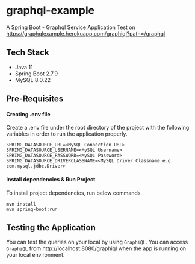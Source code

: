 # graphql-example
A Spring Boot - Graphql Service Application
Test on https://graphqlexample.herokuapp.com/graphiql?path=/graphql

## Tech Stack
- Java 11
- Spring Boot 2.7.9
- MySQL 8.0.22

## Pre-Requisites

####  Creating .env file
Create a .env file under the root directory of the project with the following variables in order to run the application properly.
```
SPRING_DATASOURCE_URL=<MySQL Connection URL>
SPRING_DATASOURCE_USERNAME=<MySQL Username>
SPRING_DATASOURCE_PASSWORD=<MySQL Password>
SPRING_DATASOURCE_DRIVERCLASSNAME=<MySQL Driver Classname e.g. com.mysql.jdbc.Driver>
```

#### Install dependencies & Run Project
To install project dependencies, run below commands
```
mvn install
mvn spring-boot:run
```

## Testing the Application
You can test the queries on your local by using `GraphiQL`. You can access `GraphiQL` from http://localhost:8080/graphiql when the app is running on your local environment.
